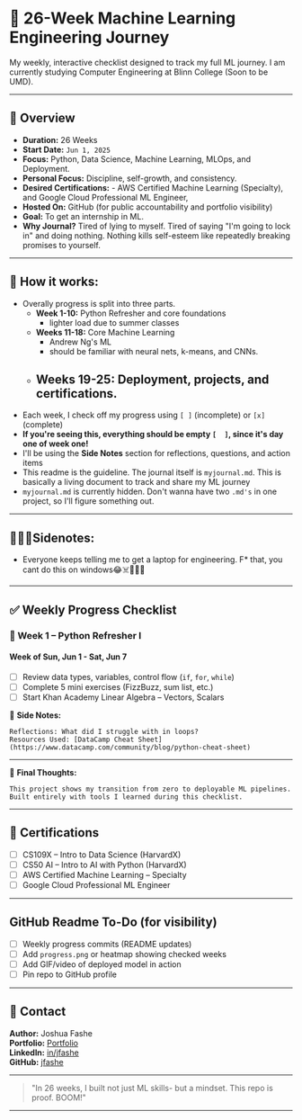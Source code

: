 # 📘 26-Week Machine Learning Engineering Journey

My weekly, interactive checklist designed to track my full ML journey. I am currently studying Computer Engineering at Blinn College (Soon to be UMD).

---

## 🔰 Overview
- **Duration:** 26 Weeks
- **Start Date:** `Jun 1, 2025`
- **Focus:** Python, Data Science, Machine Learning, MLOps, and Deployment.
- **Personal Focus:** Discipline, self-growth, and consistency.
- **Desired Certifications:** - AWS Certified Machine Learning (Specialty), and Google Cloud Professional ML Engineer, 
- **Hosted On:** GitHub (for public accountability and portfolio visibility)
- **Goal:** To get an internship in ML.
- **Why Journal?** Tired of lying to myself. Tired of saying "I'm going to lock in" and doing nothing. Nothing kills self-esteem like repeatedly breaking promises to yourself.

---

## 🧭 How it works:
- Overally progress is split into three parts.
    - **Week 1-10:** Python Refresher and core foundations
        - lighter load due to summer classes
    - **Weeks 11-18:** Core Machine Learning
        - Andrew Ng's ML
        - should be familiar with neural nets, k-means, and CNNs.
    - **Weeks 19-25:** Deployment, projects, and certifications.
        - 
- Each week, I check off my progress using `[ ]` (incomplete) or `[x]` (complete)
- **If you're seeing this, everything should be empty `[  ]`, since it's day one of week one!**
- I'll be using the **Side Notes** section for reflections, questions, and action items
- This readme is the guideline. The journal itself is `myjournal.md`. This is basically a living document to track and share my ML journey
- `myjournal.md` is currently hidden. Don't wanna have two `.md's` in one project, so I'll figure something out.

---

## 👨🏾‍💻Sidenotes:
- Everyone keeps telling me to get a laptop for engineering. F* that, you cant do this on windows😂☠️🙈🎶😏

---

## ✅ Weekly Progress Checklist

### 📅 Week 1 – Python Refresher I
#### Week of Sun, Jun 1 - Sat, Jun 7
- [ ] Review data types, variables, control flow (`if`, `for`, `while`)
- [ ] Complete 5 mini exercises (FizzBuzz, sum list, etc.)
- [ ] Start Khan Academy Linear Algebra – Vectors, Scalars

📝 **Side Notes:**
```
Reflections: What did I struggle with in loops?
Resources Used: [DataCamp Cheat Sheet](https://www.datacamp.com/community/blog/python-cheat-sheet)
```

---

📝 **Final Thoughts:**
```
This project shows my transition from zero to deployable ML pipelines. Built entirely with tools I learned during this checklist.
```

---

## 📜 Certifications
- [ ] CS109X – Intro to Data Science (HarvardX)
- [ ] CS50 AI – Intro to AI with Python (HarvardX)
- [ ] AWS Certified Machine Learning – Specialty
- [ ] Google Cloud Professional ML Engineer

---

## GitHub Readme To-Do (for visibility)
- [ ] Weekly progress commits (README updates)
- [ ] Add `progress.png` or heatmap showing checked weeks
- [ ] Add GIF/video of deployed model in action
- [ ] Pin repo to GitHub profile

---

## 💬 Contact
**Author:** Joshua Fashe  
**Portfolio:** [Portfolio](https://joshuapersonalprofile.netlify.app/)  
**LinkedIn:** [in/jfashe](https://www.linkedin.com/in/jfashe)  
**GitHub:** [jfashe](https://github.com/jfashe)

---

> "In 26 weeks, I built not just ML skills- but a mindset. This repo is proof. BOOM!"

---
